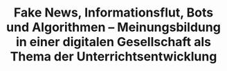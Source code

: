 ---
id: "meinungdigital" # nochmal überlegen
method: "Seminare"
institution: "eLearning-Büro Erziehungswissenschaft"
title: "Fake News, Informationsflut, Bots und Algorithmen – Meinungsbildung in einer digitalen Gesellschaft als Thema der Unterrichtsentwicklung"
title_project:
title_short: "MeinungDigital"
period: "Apr 22 ­­- Mar 23 (12 months)"
foerderlinie: "Transferorientierte Data Literacy"
round: "1"
filter: "1"
lecture2go: "68927"
uhh_url: "https://www.hcl.uni-hamburg.de/ddlitlab/data-literacy-lehrlabor/erste-foerderrunde/12-meinungdigital.html"
contributors: "Franziska Gerwers"
mentor: "Christina Schwalbe"
quote: "Unsere Meinungsbildung ist beeinusst durch die komplexen Strukturen und Kommunikationsformen der digitalen Gesellschaft. Die digitale Datenverarbeitung hat Auswirkungen auf die öentliche Kommunikation als Basis der Demokratie. Zur Entwicklung von Mündigkeit in einer digitalen Gesellschaft gehört die Förderung von Data Literacy als Schlüsselkompetenz. Diese sollte bereits in der Schule gefördert werden – im gleichen Maße wie die Förderung von Lese- und Schreibkompetenzen, also Literacy im ursprünglichen Sinn."
text: |
    ## Das Projekt MeinungDigital

    Die Förderung von Grundelementen einer rezeptiven Data Literacy bei (angehenden) Lehrer:innen als Multiplikator:innen im Bereich schulischer Bildung ist dabei eine notwendige, aber nicht hinreichende Bedingung, um langfristig Data Literacy Education als Kernelement schulischer Bildung verankern zu können. Allerdings sind Lehrangebote zu Data Literacy bisher nicht systematisch im Lehramtscurriculum verankert. Und auch Lehrkräfte, die bereits im Schuldienst sind, verfügen häug nicht über das notwendige Wissen und die notwendigen Kompetenzen – zugleich fehlt ihnen im Schulalltag die Zeit, sich praktisch und reektierend mit den aktuellen Veränderungen in einer immer stärker digitalisierten und von datengetriebenen Prozessen geprägten Welt auseinanderzusetzen.

    ## Rückblick und Ergebnisse

    Übergeordnetes Ziel der Forschungswerkstatt war es, (angehende) Lehrer:innen dazu zu befähigen, Konzepte und Ideen zu entwickeln, wie grundlegende Data Literacy Kompetenzen bereits in der Schule gefördert werden können. Durch eine Kooperation mit dem Landesinstitut für Lehrerbildung und Schulentwicklung und die Beteiligung von Lehrkräften aus der Praxis konnte die Bearbeitung des Themas aus theoretischer Perspektive mit einer lösungsorientierten Sicht auf die Integration von Data Literacy in schulische Lehr-Lernprozesse kombiniert werden. Dafür wurde zunächst das Thema im Rahmen von Input- sowie Diskussions- und Reexionsphasen gemeinsam mit Studierenden und Lehrer:innen erarbeitet und im Anschluss daran in konkreten Forschungsprojekten der Schulbezug noch einmal vertieft.

    Insbesondere während der ersten Phase (Input & Reexion) hat sich die Kooperation zwischen Universität und Landesinstitut für Lehrerbildung und Schulentwicklung als sehr gewinnbringend erwiesen, so dass die Verstetigung von Projektseminaren zum Thema Data Literacy Education, die an der Fakultät EW in Kooperation mit dem Landesinstitut für Lehrerbildung und Schulentwicklung angeboten werden, bereits in Planung ist. So hat sich gezeigt, dass beide Seiten (Studierende und Lehrer:innen) sehr von dem Austausch protieren konnten. Sowohl die Studierenden als auch die teilnehmenden Lehrkräfte aus der Praxis konnten im Rahmen der Forschungswerkstatt ein Verständnis für die Relevanz und die Breite des Konzepts von Data Literacy Education in der Schule entwickeln und, ausgehend von den fachlichen Fragestellungen und theoretischen Betrachtungen konkrete Handlungsansätze identizieren und eine Brücke von der Theorie zur Praxis schlagen.

    Ein weiterer Aspekt des Lehrprojekts war die Entwicklung eines Blogs, der Lehr- und Lernmaterialien zum Thema Data Literacy Education für die Schule gebündelt zur Verfügung stellt. Dieser Blog wird für zukünftige Lehrveranstaltungen zu Data Literacy Education an der Fakultät für Erziehungswissenschaft genutzt und in diesem Rahmen weiter gepegt werden. Aktuell ist er noch in Überarbeitung, um das Komplexitätsniveau der Materialien im Blog den Anforderungen an schulische Data Literacy Education anzupassen und die seminarspezischen Inhalte nach Beendigung des Projekts wieder zu entfernen.

    ## Tipps von Lehrenden für Lehrende

    Im Rahmen des Projekts hat sich deutlich gezeigt, dass die Organisation von hybriden Veranstaltungen sehr gut funktionieren kann, wenn es eine (studentische) Person gibt, die als Schnittstelle zwischen Teilnehmenden in Präsenz und digital teilnehmende Studierende fungiert. So können Meldungen aus dem Digitalen besser in den Präsenzraum getragen werden und auch umgekehrt Ergebnisse aus der Präsenzarbeit für die digital Teilnehmden dokumentiert werden. Die Nutzung eines gemeinsamen digitalen Whiteboards war eine gute Unterstützung, aber auch hier war es gut, dass eine studentische Hilfskraft zur Verfügung stand, die die Nutzung strukturierend begleitet hat und auch Präsenzergebnisse direkt übertragen konnte. So war auch Arbeit mit Karten vor Ort möglich, was eine andere Interaktion und Aktivierung der Teilnehmenden ermöglichte.

image:
image_credit:
link_external: "https://dataliteracyeducation.blogs.uni-hamburg.de, https://li.hamburg.de/"
stine: "SoSe 2022 & WiSe 2022/23: Seminare https://www.stine.uni-hamburg.de/scripts/mgrqispi.dll?APPNAME=CampusNet&PRGNAME=COURSEDETAILS&ARGUMENTS=-N000000000000001,-N000605,-N0,-N383145730902068,-N383145730904069,-N0,-N0,-N3,-AvBld4Q5jcIUtRBHQCuRgVumLfgLj7ZWvYqAWxfKWHSKsOuoCYYKS7NwPcBLLHQBwxqwsxf6mPNZYmY6mcDobRWD6HYntRQHJfYfZHfGfQSPZfDZZ7DAJPWRCcZLwVBF-eNZfYoUkvMpUcgnFYQDtvzwwe-mgcgWFWWHUxdPeVMAsxfRu7WW9vjWUeWeAcZ5z4gUfWzWdVjmxrMWNRZUUHuLycQ5MvuoF4WmN4UPARZHgWfFZ7YZLHopJeWKNrUpCm-UJvfwkOIpCYS7jcDRJOzHu7gBNQgPSWjfwYzA5eU7tfQRV4uPzHM5qOYALPWUCHYGNfkZxWD68QdytPB6DRqLXQBwT4qRmHzPZfdKHmZP5PvNdWzZtCfZ9RkZ97up5YUPoPIovRqWTxfP0HBmvHD5W3YPWvUpIPWPocBWVHW7NQDPkcQU-4uVdmqoxRMoExNGAe-5BxWULQ-PpHfPH3zZH3fGSWqwYrqAK3IeZPNAPffmvVYosRW5bcqoSQBLfm-pgvSF6WZVdWqB6Qu53xfKCOg5EcNKavtNNWzZLRZ5PHSlAffWlOILWWzNAmWmHmBwjWfwPQqe-xNFdWdLpfNPsmjc64BPx4UUqrgPemUPhHQHyPdHyWoPTm-Pv4MAMWMACcoR8OWWYQIR-VYwkOBGIVNo5xNUAmop8YSRsWSPpPdAXYD6QvQLDYgpIYD9jHSDwQoRWOz50xSL6HD6V4ImAmdNtQNUhxuntPjUSYqWKVf6LWU5qCf6BeMi9mz2N, https://stine.uni-hamburg.de/scripts/mgrqispi.dll?APPNAME=CampusNet&PRGNAME=COURSEDETAILS&ARGUMENTS=-N000000000000001,-N000605,-N0,-N381943583714998,-N381943583701999,-N0,-N0,-N3,-A4Wn-vBKyOoWNmgoAPqm6RDWYQUcAvuHpHNGTmqUTfDHNfjP6xUP7VzPZWqRT7dfwvd2F7UoWxBWsVWUIeQpA7dGJYM5KfZoYYqeZmIWJxW5S4YNFRgR6V-mavocZv-p8vfGNHWWARBZq4Io7mYoTRNWHPMAAvUUuQMnjcBNNrUKHfByjfYRDRqnt3YZ-vUp3fYwT7gPmPdKuvSRPeMRPHd5mcSH3eNUuxUHHYvZacdUtYfGaPzmZVBNjPjWSxYR8xtZVvzZWRS5JvYWTV-eFQjKKCYH7xD5uczNFODZDffwemqwXfSUUOSRa7fWhmDoI4uKKRDWePZK7OZpPvjLePqUpvqRpeNf6mY9Z7gfAPjoyWNZFvf6uxDmsxjVw7doVrbZLeWeFQoWvrgow7q9dxflFVfLN7UmvfY5ImBZg4UplPQV6Ojp6mWDdRMPgHdozxB5MeY2wVMLEVDHZ7f6Ff-mWVdPaOzwFcUPzPf5yRYKWQfKhcNnj7-LqHzGCYfASPWVjxUD6PSUz3ffjVzPKeZpYffA6xdRUOBKx4IRC4gLKmMUUfqHxPfGEPdLJmMLhPYeAVNLH4YVtQUPqQdP9QD6McQokWqRImuoyQgUP3YoHYfPHVopD4qHzRfZUYgHDWUpMcNwsVBG6QgntWjid7YRDRZoXefPYWzLKfQiwHZK5mdGF4QH6Rf6PmuWVxMPE3YUocjUvVNNwRMnNPfwUfIoW4gV6YQmlVZplxN6XRUpkPQpgmgPzmS58WtZ7VWWe"
---